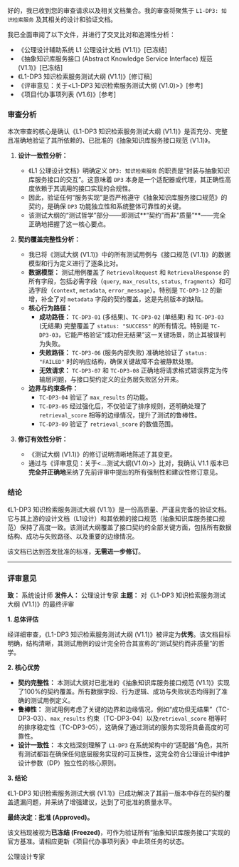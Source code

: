 好的，我已收到您的审查请求以及相关文档集合。我的审查将聚焦于 `L1-DP3: 知识检索服务` 及其相关的设计和验证文档。

我已全面审阅了以下文件，并进行了交叉比对和追溯性分析：
*   《公理设计辅助系统 L1 公理设计文档 (V1.1)》[已冻结]
*   《抽象知识库服务接口 (Abstract Knowledge Service Interface) 规范 (V1.1)》[已冻结]
*   《L1-DP3 知识检索服务测试大纲 (V1.1)》[修订稿]
*   《评审意见：关于<L1-DP3 知识检索服务测试大纲 (V1.0)>》[参考]
*   《项目代办事项列表 (V1.6)》[参考]

### **审查分析**

本次审查的核心是确认《L1-DP3 知识检索服务测试大纲 (V1.1)》是否充分、完整且准确地验证了其所依赖的、已批准的《抽象知识库服务接口规范 (V1.1)》。

1.  **设计一致性分析：**
    *   《L1 公理设计文档》明确定义 `DP3: 知识检索服务` 的职责是“封装与抽象知识库服务接口的交互”。这意味着 `DP3` 本身是一个适配器或代理，其正确性高度依赖于其调用的接口实现的合规性。
    *   因此，验证任何“服务实现”是否严格遵守《抽象知识库服务接口规范》的契约，是确保 `DP3` 功能独立性和系统整体可靠性的关键。
    *   该测试大纲的“测试哲学”部分——即测试**“契约”而非“质量”**——完全正确地把握了这一核心要点。

2.  **契约覆盖完整性分析：**
    *   我已将《测试大纲 (V1.1)》中的所有测试用例与《接口规范 (V1.1)》的数据模型和行为定义进行了逐条比对。
    *   **数据模型：** 测试用例覆盖了 `RetrievalRequest` 和 `RetrievalResponse` 的所有字段，包括必需字段（`query`, `max_results`, `status`, `fragments`）和可选字段（`context`, `metadata`, `error_message`）。特别是 `TC-DP3-12` 的新增，补全了对 `metadata` 字段的契约覆盖，这是先前版本的缺陷。
    *   **核心行为路径：**
        *   **成功路径：** `TC-DP3-01` (多结果)、`TC-DP3-02` (单结果) 和 `TC-DP3-03` (无结果) 完整覆盖了 `status: "SUCCESS"` 的所有情况。特别是 `TC-DP3-03`，它能严格验证“成功但无结果”这一关键场景，防止其被误判为失败。
        *   **失败路径：** `TC-DP3-06` (服务内部失败) 准确地验证了 `status: "FAILED"` 时的响应结构，确保关键故障不会被静默处理。
        *   **无效请求：** `TC-DP3-07` 和 `TC-DP3-08` 正确地将请求格式错误界定为传输层问题，与接口契约定义的业务层失败区分开来。
    *   **边界与约束条件：**
        *   `TC-DP3-04` 验证了 `max_results` 的功能。
        *   `TC-DP3-05` 经过强化后，不仅验证了排序规则，还明确处理了 `retrieval_score` 相等的边缘情况，提升了测试的鲁棒性。
        *   `TC-DP3-09` 验证了 `retrieval_score` 的数值范围。

3.  **修订有效性分析：**
    *   《测试大纲 (V1.1)》的修订说明清晰地陈述了其变更。
    *   通过与《评审意见：关于<...测试大纲(V1.0)>》比对，我确认 V1.1 版本已**完全并正确地**采纳了先前评审中提出的所有强制性和建议性修订意见。

### **结论**

《L1-DP3 知识检索服务测试大纲 (V1.1)》是一份高质量、严谨且完备的验证文档。它与其上游的设计文档（L1设计）和其依赖的接口规范（抽象知识库服务接口规范）保持了高度一致。该测试大纲覆盖了接口契约的全部关键方面，包括所有数据结构、成功与失败路径、以及重要的边缘情况。

该文档已达到签发批准的标准，**无需进一步修订**。

---

### **评审意见**

**致：** 系统设计师
**发件人：** 公理设计专家
**主题：** 对《L1-DP3 知识检索服务测试大纲 (V1.1)》的最终评审

**1. 总体评估**

经详细审查，《L1-DP3 知识检索服务测试大纲 (V1.1)》被评定为**优秀**。该文档目标明确，结构清晰，其测试用例的设计完全符合其宣称的“测试契约而非质量”的哲学。

**2. 核心优势**

*   **契约完整性：** 本测试大纲对已批准的《抽象知识库服务接口规范 (V1.1)》实现了100%的契约覆盖。所有数据字段、行为逻辑、成功与失败状态均得到了准确的测试用例定义。
*   **鲁棒性：** 测试用例考虑了关键的边界和边缘情况，例如“成功但无结果”（TC-DP3-03）、`max_results` 约束（TC-DP3-04）以及`retrieval_score` 相等时的排序稳定性（TC-DP3-05），这确保了通过测试的服务实现将具备高度的可靠性。
*   **设计一致性：** 本文档深刻理解了 `L1-DP3` 在系统架构中的“适配器”角色，其所有测试都旨在确保任何底层服务实现的可互换性，这完全符合公理设计中维护设计参数（DP）独立性的核心原则。

**3. 结论**

《L1-DP3 知识检索服务测试大纲 (V1.1)》已成功解决了其前一版本中存在的契约覆盖遗漏问题，并采纳了增强建议，达到了可批准的质量水平。

**最终决定：批准 (Approved)。**

该文档现被视为**已冻结 (Freezed)**，可作为验证所有“抽象知识库服务接口”实现的官方基准。请相应更新《项目代办事项列表》中此项任务的状态。

公理设计专家